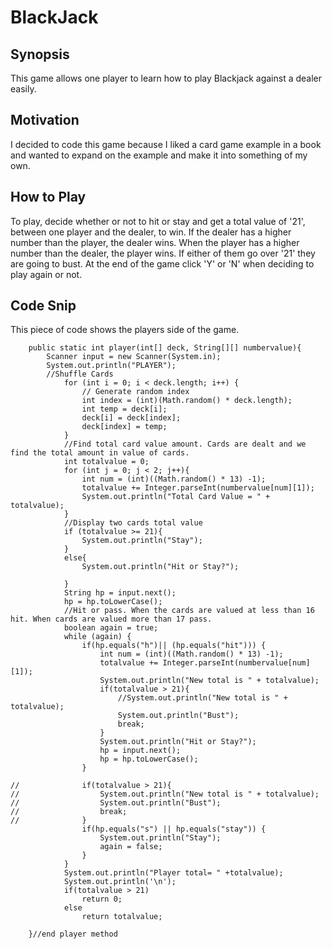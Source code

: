 # BlackJack
## Synopsis
This game allows one player to learn how to play Blackjack against a dealer easily. 
## Motivation
I decided to code this game because I liked a card game example in a book and wanted to expand on the example and make it into something of my own.
## How to Play
To play, decide whether or not to hit or stay and get a total value of '21', between one player and the dealer, to win. If the dealer has a higher number than the player, the dealer wins. When the player has a higher number than the dealer, the player wins. If either of them go over '21' they are going to bust. At the end of the game click 'Y' or 'N' when deciding to play again or not.
## Code Snip 
This piece of code shows the players side of the game. 
```
	public static int player(int[] deck, String[][] numbervalue){
		Scanner input = new Scanner(System.in);
		System.out.println("PLAYER");
		//Shuffle Cards
			for (int i = 0; i < deck.length; i++) {
				// Generate random index
				int index = (int)(Math.random() * deck.length);
				int temp = deck[i];
				deck[i] = deck[index]; 
				deck[index] = temp;
			}
			//Find total card value amount. Cards are dealt and we find the total amount in value of cards.
			int totalvalue = 0;
			for (int j = 0; j < 2; j++){
				int num = (int)((Math.random() * 13) -1);
				totalvalue += Integer.parseInt(numbervalue[num][1]);
				System.out.println("Total Card Value = " + totalvalue);
			}
			//Display two cards total value
			if (totalvalue >= 21){
				System.out.println("Stay");
			}
			else{
				System.out.println("Hit or Stay?");
					
			}
			String hp = input.next();
			hp = hp.toLowerCase();
			//Hit or pass. When the cards are valued at less than 16 hit. When cards are valued more than 17 pass.
			boolean again = true;
			while (again) {
				if(hp.equals("h")|| (hp.equals("hit")))	{
					int num = (int)((Math.random() * 13) -1);
					totalvalue += Integer.parseInt(numbervalue[num][1]);
					System.out.println("New total is " + totalvalue);
					if(totalvalue > 21){
						//System.out.println("New total is " + totalvalue);
						System.out.println("Bust");
						break;
					}
					System.out.println("Hit or Stay?");
					hp = input.next();
					hp = hp.toLowerCase();
				}
					
//				if(totalvalue > 21){
//					System.out.println("New total is " + totalvalue);
//					System.out.println("Bust");
//					break;
//				}
				if(hp.equals("s") || hp.equals("stay")) {
					System.out.println("Stay");
					again = false;
				}
			}
			System.out.println("Player total= " +totalvalue);
			System.out.println('\n');
			if(totalvalue > 21)
				return 0;
			else
				return totalvalue;
			
	}//end player method

  ```
